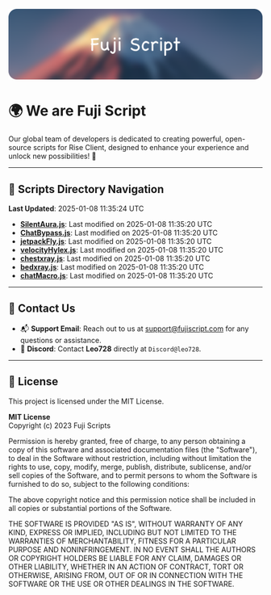 ![Banner](.github/b.webp)

# 🌍 **We are Fuji Script**

Our global team of developers is dedicated to creating powerful, open-source scripts for Rise Client, designed to enhance your experience and unlock new possibilities! 🌟

---
<!-- SCRIPTS_NAVIGATION_START -->
## 📂 **Scripts Directory Navigation**

**Last Updated**: 2025-01-08 11:35:24 UTC

- **[SilentAura.js](scripts/SilentAura.js)**: Last modified on 2025-01-08 11:35:20 UTC
- **[ChatBypass.js](scripts/ChatBypass.js)**: Last modified on 2025-01-08 11:35:20 UTC
- **[jetpackFly.js](scripts/jetpackFly.js)**: Last modified on 2025-01-08 11:35:20 UTC
- **[velocityHylex.js](scripts/velocityHylex.js)**: Last modified on 2025-01-08 11:35:20 UTC
- **[chestxray.js](scripts/chestxray.js)**: Last modified on 2025-01-08 11:35:20 UTC
- **[bedxray.js](scripts/bedxray.js)**: Last modified on 2025-01-08 11:35:20 UTC
- **[chatMacro.js](scripts/chatMacro.js)**: Last modified on 2025-01-08 11:35:20 UTC

<!-- SCRIPTS_NAVIGATION_END -->

---

## 💬 **Contact Us**  
- 📬 **Support Email**: Reach out to us at [support@fujiscript.com](mailto:support@fujiscript.com) for any questions or assistance.  
- 💬 **Discord**: Contact **Leo728** directly at `Discord@leo728`.

---

## 📜 **License**

This project is licensed under the MIT License.  

**MIT License**  
Copyright (c) 2023 Fuji Scripts  

Permission is hereby granted, free of charge, to any person obtaining a copy of this software and associated documentation files (the "Software"), to deal in the Software without restriction, including without limitation the rights to use, copy, modify, merge, publish, distribute, sublicense, and/or sell copies of the Software, and to permit persons to whom the Software is furnished to do so, subject to the following conditions:  

The above copyright notice and this permission notice shall be included in all copies or substantial portions of the Software.  

THE SOFTWARE IS PROVIDED "AS IS", WITHOUT WARRANTY OF ANY KIND, EXPRESS OR IMPLIED, INCLUDING BUT NOT LIMITED TO THE WARRANTIES OF MERCHANTABILITY, FITNESS FOR A PARTICULAR PURPOSE AND NONINFRINGEMENT. IN NO EVENT SHALL THE AUTHORS OR COPYRIGHT HOLDERS BE LIABLE FOR ANY CLAIM, DAMAGES OR OTHER LIABILITY, WHETHER IN AN ACTION OF CONTRACT, TORT OR OTHERWISE, ARISING FROM, OUT OF OR IN CONNECTION WITH THE SOFTWARE OR THE USE OR OTHER DEALINGS IN THE SOFTWARE.  

